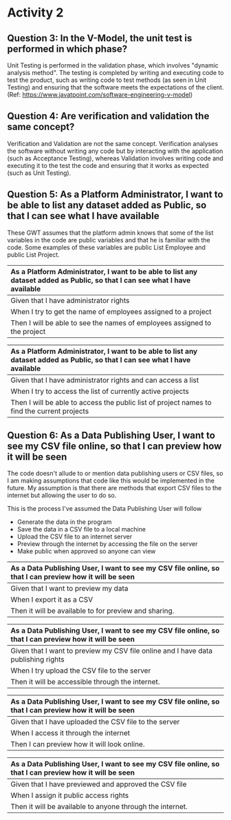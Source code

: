 # Activity 2 #

## Question 3: In the V-Model, the unit test is performed in which phase? ##

Unit Testing is performed in the validation phase, which involves "dynamic analysis method". The testing is completed by writing and executing code to test the product, such as writing code to test methods (as seen in Unit Testing) and ensuring that the software meets the expectations of the client. (Ref: https://www.javatpoint.com/software-engineering-v-model)

## Question 4: Are verification and validation the same concept? ##

Verification and Validation are not the same concept. Verification analyses the software without writing any code but by interacting with the application (such as Acceptance Testing), whereas Validation involves writing code and executing it to the test the code and ensuring that it works as expected (such as Unit Testing).

## Question 5: As a Platform Administrator, I want to be able to list any dataset added as Public, so that I can see what I have available ##

These GWT assumes that the platform admin knows that some of the list variables in the code are public variables and that he is familiar with the code. Some examples of these variables are public List Employee and public List Project.

| As a Platform Administrator, I want to be able to list any dataset added as Public, so that I can see what I have available |
| :--- |
| Given that I have administrator rights |
| When I try to get the name of employees assigned to a project |
| Then I will be able to see the names of employees assigned to the project |

| As a Platform Administrator, I want to be able to list any dataset added as Public, so that I can see what I have available |
| :--- |
| Given that I have administrator rights and can access a list |
| When I try to access the list of currently active projects |
| Then I will be able to access the public list of project names to find the current projects |

## Question 6: As a Data Publishing User, I want to see my CSV file online, so that I can preview how it will be seen ##

The code doesn't allude to or mention data publishing users or CSV files, so I am making assumptions that code like this would be implemented in the future. My assumption is that there are methods that export CSV files to the internet but allowing the user to do so.

This is the process I've assumed the Data Publishing User will follow

- Generate the data in the program
- Save the data in a CSV file to a local machine
- Upload the CSV file to an internet server
- Preview through the internet by accessing the file on the server
- Make public when approved so anyone can view

| As a Data Publishing User, I want to see my CSV file online, so that I can preview how it will be seen |
| :--- |
| Given that I want to preview my data |
| When I export it as a CSV |
| Then it will be available to for preview and sharing. |

| As a Data Publishing User, I want to see my CSV file online, so that I can preview how it will be seen |
| :--- |
| Given that I want to preview my CSV file online and I have data publishing rights |
| When I try upload the CSV file to the server |
| Then it will be accessible through the internet. |

| As a Data Publishing User, I want to see my CSV file online, so that I can preview how it will be seen |
| :--- |
| Given that I have uploaded the CSV file to the server |
| When I access it through the internet |
| Then I can preview how it will look online. |

| As a Data Publishing User, I want to see my CSV file online, so that I can preview how it will be seen |
| :--- |
| Given that I have previewed and approved the CSV file |
| When I assign it public access rights |
| Then it will be available to anyone through the internet. |
